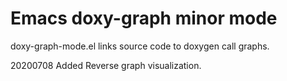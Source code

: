Emacs doxy-graph minor mode 
===========================

doxy-graph-mode.el links source code to doxygen call graphs.

20200708 Added Reverse graph visualization.